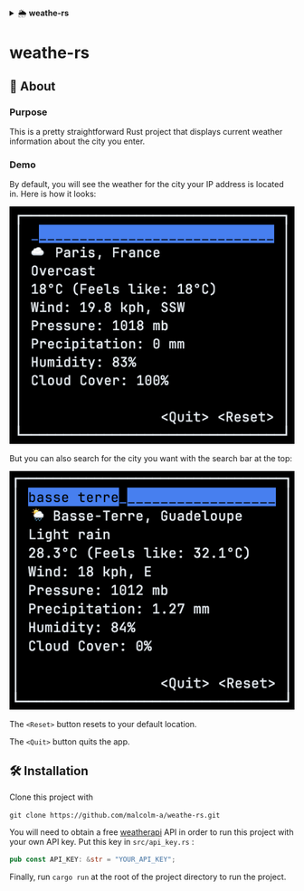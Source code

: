 <!-- TOC -->
<details>
  <summary>🌦️ <strong>weathe-rs</strong></summary>
  <ul>
    <li>📖 <strong><a href="#about">About</a></strong>
      <ul>
        <li><strong><a href="#purpose">Purpose</a></strong></li>
        <li><strong><a href="#demo">Demo</a></strong></li>
      </ul>
    </li>
    <li>🛠️ <strong><a href="#installation">Installation</a></strong></li>
  </ul>
</details>
<!-- TOC -->

# weathe-rs

## 📖 About

### Purpose

This is a pretty straightforward Rust project that displays current weather information about the city you enter.

### Demo

By default, you will see the weather for the city your IP address is located in. Here is how it looks:

![](captures/paris.png)

But you can also search for the city you want with the search bar at the top:

![](captures/search.png)

The `<Reset>` button resets to your default location.

The `<Quit>` button quits the app.

## 🛠 Installation

Clone this project with 

`git clone https://github.com/malcolm-a/weathe-rs.git`

You will need to obtain a free [weatherapi](https://www.weatherapi.com) API in order to run this project with your own API key.
Put this key in `src/api_key.rs` :

```rust
pub const API_KEY: &str = "YOUR_API_KEY";
```

Finally, run `cargo run` at the root of the project directory to run the project.